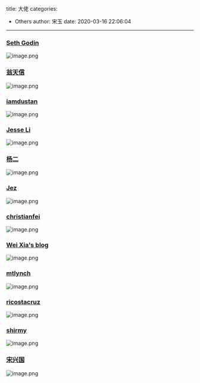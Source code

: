 title: 大佬
categories:
 - Others
author: 宋玉
date: 2020-03-16 22:06:04
---

### [Seth Godin](https://seths.blog/)
![image.png](https://cdn.nlark.com/yuque/0/2020/png/394169/1584367558348-68f39f34-f98b-46f3-9bac-16967365998f.png#align=left&display=inline&height=761&name=image.png&originHeight=1522&originWidth=2880&size=482464&status=done&style=none&width=1440)

### [翁天信](http://www.dandyweng.com/)
![image.png](https://cdn.nlark.com/yuque/0/2020/png/394169/1582679435262-8d3c9635-04fa-49dd-84a1-f95ba4753389.png#align=left&display=inline&height=760&name=image.png&originHeight=1520&originWidth=2872&size=2136862&status=done&style=none&width=1436)

### [iamdustan](http://iamdustan.com/)
![image.png](https://cdn.nlark.com/yuque/0/2020/png/394169/1582679991302-55c3adeb-2cb6-49c4-a21a-9996677fa58e.png#align=left&display=inline&height=765&name=image.png&originHeight=1530&originWidth=2864&size=335875&status=done&style=none&width=1432)

### [Jesse Li](https://blog.jse.li/)
![image.png](https://cdn.nlark.com/yuque/0/2020/png/394169/1582681599206-cbcb49cd-4e4a-40cb-9747-95fc5e53a757.png#align=left&display=inline&height=761&name=image.png&originHeight=1522&originWidth=2864&size=263506&status=done&style=none&width=1432)

### [杨二](https://yangerxiao.com/)
![image.png](https://cdn.nlark.com/yuque/0/2020/png/394169/1582680121840-b97473a7-132b-49f5-b04d-3fea4b71ea02.png#align=left&display=inline&height=762&name=image.png&originHeight=1524&originWidth=2878&size=7681875&status=done&style=none&width=1439)

### [Jez](http://www.jezzamon.com/)
![image.png](https://cdn.nlark.com/yuque/0/2020/png/394169/1582680473890-48d8e7dd-580b-406e-aeef-3bcd4a6d3913.png#align=left&display=inline&height=763&name=image.png&originHeight=1526&originWidth=2874&size=867423&status=done&style=none&width=1437)

### [christianfei](https://christianfei.com/about/)
![image.png](https://cdn.nlark.com/yuque/0/2020/png/394169/1582681084739-ac9006a2-f7b7-42bf-b861-586ad45b7e3f.png#align=left&display=inline&height=760&name=image.png&originHeight=1520&originWidth=2868&size=846216&status=done&style=none&width=1434)

### [Wei Xia's blog](https://weixia.info/)
![image.png](https://cdn.nlark.com/yuque/0/2020/png/394169/1582681836905-b22aca52-4dbb-45a0-ba3a-311743b58955.png#align=left&display=inline&height=758&name=image.png&originHeight=1516&originWidth=2880&size=300953&status=done&style=none&width=1440)

### [mtlynch](https://mtlynch.io/)
![image.png](https://cdn.nlark.com/yuque/0/2020/png/394169/1582681174899-d92d8df9-df1a-4e26-beff-b0f53b5d45b8.png#align=left&display=inline&height=764&name=image.png&originHeight=1528&originWidth=2876&size=450588&status=done&style=none&width=1438)

### [ricostacruz](https://ricostacruz.com/til/)
![image.png](https://cdn.nlark.com/yuque/0/2020/png/394169/1582681948092-0c824a74-3f3e-4034-aed9-2f6c9f931651.png#align=left&display=inline&height=764&name=image.png&originHeight=1528&originWidth=2868&size=254725&status=done&style=none&width=1434)

### [shirmy](https://www.shirmy.me/)
![image.png](https://cdn.nlark.com/yuque/0/2020/png/394169/1582681439788-694c87d2-fefe-416b-bbc2-bc2328a0c212.png#align=left&display=inline&height=770&name=image.png&originHeight=1540&originWidth=2880&size=1779744&status=done&style=none&width=1440)

### [宋兴国](https://www.songxingguo.com/)
![image.png](https://cdn.nlark.com/yuque/0/2020/png/394169/1582679761166-e3aefe02-6e44-4337-8b65-de61e680699f.png#align=left&display=inline&height=761&name=image.png&originHeight=1522&originWidth=2870&size=6788881&status=done&style=none&width=1435)
